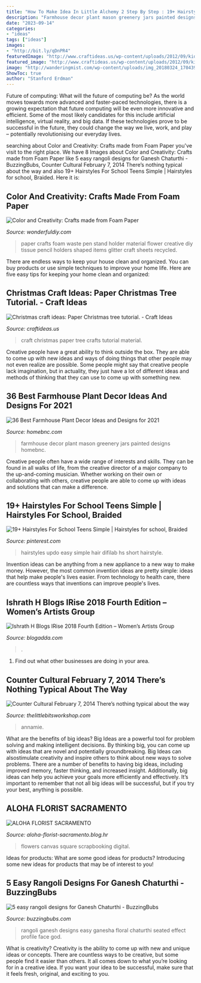 ```yaml
---
title: "How To Make Idea In Little Alchemy 2 Step By Step : 19+ Hairstyles For School Teens Simple"
description: "Farmhouse decor plant mason greenery jars painted designs homebnc"
date: "2023-09-14"
categories:
- "ideas"
tags: ["ideas"]
images:
- "http://bit.ly/qDnPR4"
featuredImage: "http://www.craftideas.us/wp-content/uploads/2012/09/kids-craft.jpg"
featured_image: "http://www.craftideas.us/wp-content/uploads/2012/09/kids-craft.jpg"
image: "http://wanderingmist.com/wp-content/uploads/img_20180324_1704392352589523771640971-768x1024.jpg"
ShowToc: true
author: "Stanford Erdman"
---
```



Future of computing: What will the future of computing be?
As the world moves towards more advanced and faster-paced technologies, there is a growing expectation that future computing will be even more innovative and efficient. Some of the most likely candidates for this include artificial intelligence, virtual reality, and big data. If these technologies prove to be successful in the future, they could change the way we live, work, and play – potentially revolutionising our everyday lives.

	

		
searching about Color and Creativity: Crafts made from Foam Paper you've visit to the right place. We have 8 Images about Color and Creativity: Crafts made from Foam Paper like 5 easy rangoli designs for Ganesh Chaturthi - BuzzingBubs, Counter Cultural February 7, 2014 There’s nothing typical about the way and also 19+ Hairstyles For School Teens Simple | Hairstyles for school, Braided. Here it is:
		
    
## Color And Creativity: Crafts Made From Foam Paper

<img loading=lazy src="https://cdn.wonderfuldiy.com/wp-content/uploads/2017/03/Glitter-foam-pencil-holders.jpg" onerror="this.onerror=null;this.src='https://tse2.mm.bing.net/th?id=OIP.9xMdlksaddUWl0AucrfujgHaFj&amp;pid=15.1';" alt="Color and Creativity: Crafts made from Foam Paper">

_Source: wonderfuldiy.com_

>paper crafts foam waste pen stand holder material flower creative diy tissue pencil holders shaped items glitter craft sheets recycled. 

	

There are endless ways to keep your house clean and organized. You can buy products or use simple techniques to improve your home life. Here are five easy tips for keeping your home clean and organized:

    
## Christmas Craft Ideas: Paper Christmas Tree Tutorial. - Craft Ideas

<img loading=lazy src="http://www.craftideas.us/wp-content/uploads/2012/09/kids-craft.jpg" onerror="this.onerror=null;this.src='https://tse1.mm.bing.net/th?id=OIP.-YwPA0lipgKDS4-FZM3rmAHaJ4&amp;pid=15.1';" alt="Christmas craft ideas: Paper Christmas tree tutorial. - Craft Ideas">

_Source: craftideas.us_

>craft christmas paper tree crafts tutorial material. 

	

Creative people have a great ability to think outside the box. They are able to come up with new ideas and ways of doing things that other people may not even realize are possible. Some people might say that creative people lack imagination, but in actuality, they just have a lot of different ideas and methods of thinking that they can use to come up with something new.

    
## 36 Best Farmhouse Plant Decor Ideas And Designs For 2021

<img loading=lazy src="https://homebnc.com/homeimg/2018/04/02-farmhouse-plant-decor-ideas-homebnc.jpg" onerror="this.onerror=null;this.src='https://tse2.mm.bing.net/th?id=OIP.nDyXajrwRIIGuaVBdlJO5QHaJ4&amp;pid=15.1';" alt="36 Best Farmhouse Plant Decor Ideas and Designs for 2021">

_Source: homebnc.com_

>farmhouse decor plant mason greenery jars painted designs homebnc. 

	

Creative people often have a wide range of interests and skills. They can be found in all walks of life, from the creative director of a major company to the up-and-coming musician. Whether working on their own or collaborating with others, creative people are able to come up with ideas and solutions that can make a difference.

    
## 19+ Hairstyles For School Teens Simple | Hairstyles For School, Braided

<img loading=lazy src="https://i.pinimg.com/originals/f2/01/cc/f201cc1cee0816028d1ba3ea8bc7f91c.jpg" onerror="this.onerror=null;this.src='https://tse2.mm.bing.net/th?id=OIP.6bauqYJ8D2rYSXcbKJai5wHaK3&amp;pid=15.1';" alt="19+ Hairstyles For School Teens Simple | Hairstyles for school, Braided">

_Source: pinterest.com_

>hairstyles updo easy simple hair difilab hs short hairstyle. 

	

Invention ideas can be anything from a new appliance to a new way to make money. However, the most common invention ideas are pretty simple: ideas that help make people's lives easier. From technology to health care, there are countless ways that inventions can improve people's lives.

    
## Ishrath H Blogs IRise 2018 Fourth Edition – Women’s Artists Group

<img loading=lazy src="http://wanderingmist.com/wp-content/uploads/img_20180324_1704392352589523771640971-768x1024.jpg" onerror="this.onerror=null;this.src='https://tse3.mm.bing.net/th?id=OIP.QGKKluKg-wV_uVH23eB8GAHaJ4&amp;pid=15.1';" alt="Ishrath H Blogs IRise 2018 Fourth Edition – Women’s Artists Group">

_Source: blogadda.com_

>. 

	

1. Find out what other businesses are doing in your area.

    
## Counter Cultural February 7, 2014 There’s Nothing Typical About The Way

<img loading=lazy src="http://thelittlebitsworkshop.com/thelittlebitsworkshop.com/Resources/Archive_files/shapeimage_13.png" onerror="this.onerror=null;this.src='https://tse2.mm.bing.net/th?id=OIP.ov6MYvazcU-FePXBYuvCYwAAAA&amp;pid=15.1';" alt="Counter Cultural February 7, 2014 There’s nothing typical about the way">

_Source: thelittlebitsworkshop.com_

>annamie. 

	

What are the benefits of big ideas?
Big Ideas are a powerful tool for problem solving and making intelligent decisions. By thinking big, you can come up with ideas that are novel and potentially groundbreaking. Big Ideas can alsostimulate creativity and inspire others to think about new ways to solve problems.
There are a number of benefits to having big ideas, including improved memory, faster thinking, and increased insight. Additionally, big ideas can help you achieve your goals more efficiently and effectively. It’s important to remember that not all big ideas will be successful, but if you try your best, anything is possible.

    
## ALOHA FLORIST SACRAMENTO

<img loading=lazy src="http://bit.ly/qDnPR4" onerror="this.onerror=null;this.src='https://tse2.mm.bing.net/th?id=OIP.gDbNmunYa9CTHWE5L1ujyQHaFj&amp;pid=15.1';" alt="ALOHA FLORIST SACRAMENTO">

_Source: aloha-florist-sacramento.blog.hr_

>flowers canvas square scrapbooking digital. 

	

Ideas for products: What are some good ideas for products?
Introducing some new ideas for products that may be of interest to you!

    
## 5 Easy Rangoli Designs For Ganesh Chaturthi - BuzzingBubs

<img loading=lazy src="https://d19gb5k9ejx8w0.cloudfront.net/uploads/2015/09/Rangoli_ganesh_face_06.jpg" onerror="this.onerror=null;this.src='https://tse3.mm.bing.net/th?id=OIP.BJKDJxm1dpFBedtfoOgJ5AHaJ4&amp;pid=15.1';" alt="5 easy rangoli designs for Ganesh Chaturthi - BuzzingBubs">

_Source: buzzingbubs.com_

>rangoli ganesh designs easy ganesha floral chaturthi seated effect profile face god. 

	

What is creativity?
Creativity is the ability to come up with new and unique ideas or concepts. There are countless ways to be creative, but some people find it easier than others. It all comes down to what you’re looking for in a creative idea. If you want your idea to be successful, make sure that it feels fresh, original, and exciting to you.

